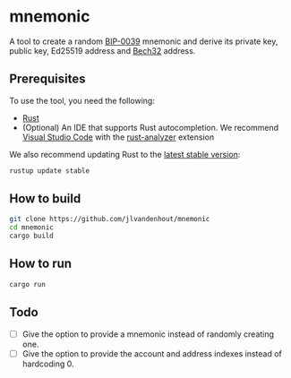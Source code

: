 # mnemonic

A tool to create a random [BIP-0039](https://github.com/bitcoin/bips/blob/master/bip-0039.mediawiki) mnemonic and derive its private key, public key, Ed25519 address and [Bech32](https://github.com/bitcoin/bips/blob/master/bip-0173.mediawiki) address.

## Prerequisites
To use the tool, you need the following:
- [Rust](https://www.rust-lang.org/tools/install)
- (Optional) An IDE that supports Rust autocompletion. We recommend [Visual Studio Code](https://code.visualstudio.com/Download) with the [rust-analyzer](https://marketplace.visualstudio.com/items?itemName=matklad.rust-analyzer) extension

We also recommend updating Rust to the [latest stable version](https://github.com/rust-lang/rustup.rs#keeping-rust-up-to-date):

```bash
rustup update stable
```

## How to build
```bash
git clone https://github.com/jlvandenhout/mnemonic
cd mnemonic
cargo build
```

## How to run
```bash
cargo run
```

## Todo
- [ ] Give the option to provide a mnemonic instead of randomly creating one.
- [ ] Give the option to provide the account and address indexes instead of hardcoding 0.